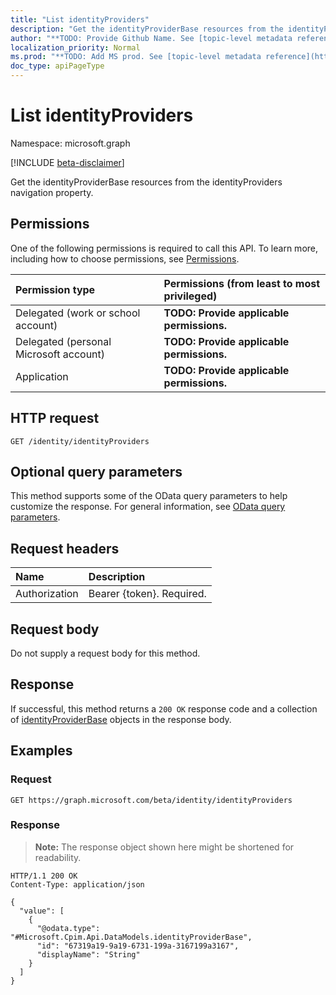 ```yaml
---
title: "List identityProviders"
description: "Get the identityProviderBase resources from the identityProviders navigation property."
author: "**TODO: Provide Github Name. See [topic-level metadata reference](https://msgo.azurewebsites.net/add/document/guidelines/metadata.html#topic-level-metadata)**"
localization_priority: Normal
ms.prod: "**TODO: Add MS prod. See [topic-level metadata reference](https://msgo.azurewebsites.net/add/document/guidelines/metadata.html#topic-level-metadata)**"
doc_type: apiPageType
---
```


# List identityProviders
Namespace: microsoft.graph

[!INCLUDE [beta-disclaimer](../../includes/beta-disclaimer.md)]

Get the identityProviderBase resources from the identityProviders navigation property.

## Permissions
One of the following permissions is required to call this API. To learn more, including how to choose permissions, see [Permissions](/graph/permissions-reference).

|Permission type|Permissions (from least to most privileged)|
|:---|:---|
|Delegated (work or school account)|**TODO: Provide applicable permissions.**|
|Delegated (personal Microsoft account)|**TODO: Provide applicable permissions.**|
|Application|**TODO: Provide applicable permissions.**|

## HTTP request

<!-- {
  "blockType": "ignored"
}
-->
``` http
GET /identity/identityProviders
```

## Optional query parameters
This method supports some of the OData query parameters to help customize the response. For general information, see [OData query parameters](/graph/query-parameters).

## Request headers
|Name|Description|
|:---|:---|
|Authorization|Bearer {token}. Required.|

## Request body
Do not supply a request body for this method.

## Response

If successful, this method returns a `200 OK` response code and a collection of [identityProviderBase](../resources/identityproviderbase.md) objects in the response body.

## Examples

### Request
<!-- {
  "blockType": "request",
  "name": "list_identityproviderbase"
}
-->
``` http
GET https://graph.microsoft.com/beta/identity/identityProviders
```


### Response
>**Note:** The response object shown here might be shortened for readability.
<!-- {
  "blockType": "response",
  "truncated": true,
  "@odata.type": "Collection(Microsoft.Cpim.Api.DataModels.identityProviderBase)"
}
-->
``` http
HTTP/1.1 200 OK
Content-Type: application/json

{
  "value": [
    {
      "@odata.type": "#Microsoft.Cpim.Api.DataModels.identityProviderBase",
      "id": "67319a19-9a19-6731-199a-3167199a3167",
      "displayName": "String"
    }
  ]
}
```

